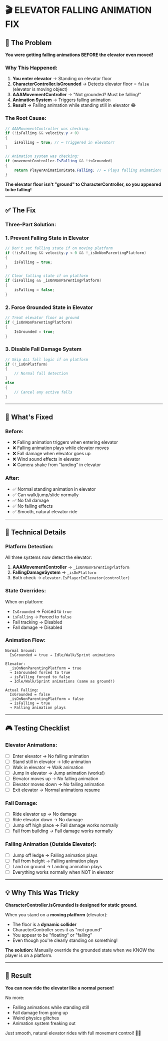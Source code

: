 # 🎬 ELEVATOR FALLING ANIMATION FIX

## 🤦 The Problem

**You were getting falling animations BEFORE the elevator even moved!**

### Why This Happened:

1. **You enter elevator** → Standing on elevator floor
2. **CharacterController.isGrounded** → Detects elevator floor = `false` (elevator is moving object)
3. **AAAMovementController** → "Not grounded? Must be falling!"
4. **Animation System** → Triggers falling animation
5. **Result** → Falling animation while standing still in elevator 😂

### The Root Cause:

```csharp
// AAAMovementController was checking:
if (!isFalling && velocity.y < 0)
{
    isFalling = true; // ← Triggered in elevator!
}

// Animation system was checking:
if (movementController.IsFalling && !isGrounded)
{
    return PlayerAnimationState.Falling; // ← Plays falling animation!
}
```

**The elevator floor isn't "ground" to CharacterController, so you appeared to be falling!**

---

## ✅ The Fix

### **Three-Part Solution:**

### **1. Prevent Falling State in Elevator**
```csharp
// Don't set falling state if on moving platform
if (!isFalling && velocity.y < 0 && !_isOnNonParentingPlatform)
{
    isFalling = true;
}

// Clear falling state if on platform
if (isFalling && _isOnNonParentingPlatform)
{
    isFalling = false;
}
```

### **2. Force Grounded State in Elevator**
```csharp
// Treat elevator floor as ground
if (_isOnNonParentingPlatform)
{
    IsGrounded = true;
}
```

### **3. Disable Fall Damage System**
```csharp
// Skip ALL fall logic if on platform
if (!_isOnPlatform)
{
    // Normal fall detection
}
else
{
    // Cancel any active falls
}
```

---

## 🎯 What's Fixed

### **Before:**
- ❌ Falling animation triggers when entering elevator
- ❌ Falling animation plays while elevator moves
- ❌ Fall damage when elevator goes up
- ❌ Wind sound effects in elevator
- ❌ Camera shake from "landing" in elevator

### **After:**
- ✅ Normal standing animation in elevator
- ✅ Can walk/jump/slide normally
- ✅ No fall damage
- ✅ No falling effects
- ✅ Smooth, natural elevator ride

---

## 🔧 Technical Details

### **Platform Detection:**

All three systems now detect the elevator:

1. **AAAMovementController** → `_isOnNonParentingPlatform`
2. **FallingDamageSystem** → `_isOnPlatform`
3. Both check → `elevator.IsPlayerInElevator(controller)`

### **State Overrides:**

When on platform:
- `IsGrounded` → Forced to `true`
- `isFalling` → Forced to `false`
- Fall tracking → Disabled
- Fall damage → Disabled

### **Animation Flow:**

```
Normal Ground:
  IsGrounded = true → Idle/Walk/Sprint animations

Elevator:
  _isOnNonParentingPlatform = true
  → IsGrounded forced to true
  → isFalling forced to false
  → Idle/Walk/Sprint animations (same as ground!)

Actual Falling:
  IsGrounded = false
  _isOnNonParentingPlatform = false
  → isFalling = true
  → Falling animation plays
```

---

## 🎮 Testing Checklist

### **Elevator Animations:**
- [ ] Enter elevator → No falling animation
- [ ] Stand still in elevator → Idle animation
- [ ] Walk in elevator → Walk animation
- [ ] Jump in elevator → Jump animation (works!)
- [ ] Elevator moves up → No falling animation
- [ ] Elevator moves down → No falling animation
- [ ] Exit elevator → Normal animations resume

### **Fall Damage:**
- [ ] Ride elevator up → No damage
- [ ] Ride elevator down → No damage
- [ ] Jump off high place → Fall damage works normally
- [ ] Fall from building → Fall damage works normally

### **Falling Animation (Outside Elevator):**
- [ ] Jump off ledge → Falling animation plays
- [ ] Fall from height → Falling animation plays
- [ ] Land on ground → Landing animation plays
- [ ] Everything works normally when NOT in elevator

---

## 💡 Why This Was Tricky

**CharacterController.isGrounded is designed for static ground.**

When you stand on a **moving platform** (elevator):
- The floor is a **dynamic collider**
- CharacterController sees it as "not ground"
- You appear to be "floating" or "falling"
- Even though you're clearly standing on something!

**The solution:** Manually override the grounded state when we KNOW the player is on a platform.

---

## 🚀 Result

**You can now ride the elevator like a normal person!**

No more:
- Falling animations while standing still
- Fall damage from going up
- Weird physics glitches
- Animation system freaking out

Just smooth, natural elevator rides with full movement control! 🎢✨
